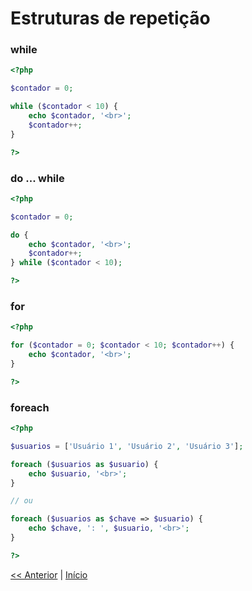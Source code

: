 # Estruturas de repetição

### while

```php
<?php

$contador = 0;

while ($contador < 10) {
    echo $contador, '<br>';
    $contador++;
}

?>
```

### do ... while

```php
<?php

$contador = 0;

do {
    echo $contador, '<br>';
    $contador++;
} while ($contador < 10);

?>
```

### for

```php
<?php

for ($contador = 0; $contador < 10; $contador++) {
    echo $contador, '<br>';
}

?>
```

### foreach

```php
<?php

$usuarios = ['Usuário 1', 'Usuário 2', 'Usuário 3'];

foreach ($usuarios as $usuario) {
    echo $usuario, '<br>';
}

// ou

foreach ($usuarios as $chave => $usuario) {
    echo $chave, ': ', $usuario, '<br>';
}

?>
```

[<< Anterior](https://github.com/agenciasys/as-capacita/blob/master/PHP-basics/EstruturasCondicionais.md#estruturas-condicionais)
|
[Início](https://github.com/agenciasys/as-capacita/blob/master/PHP-basics/README.md#php-b%C3%A1sico)
